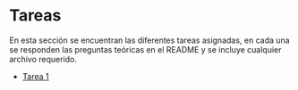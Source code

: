 # Tareas
En esta sección se encuentran las diferentes tareas asignadas, en cada una se responden las preguntas teóricas en el README y se incluye cualquier archivo requerido.

* [Tarea 1](/TAREA_1/)